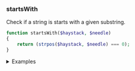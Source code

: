 ### startsWith

Check if a string is starts with a given substring.

```php
function startsWith($haystack, $needle)
{
    return (strpos($haystack, $needle) === 0);
}
```

<details>
<summary>Examples</summary>

```php
startsWith('Hi, this is me', 'Hi'); // true
```

</details>
